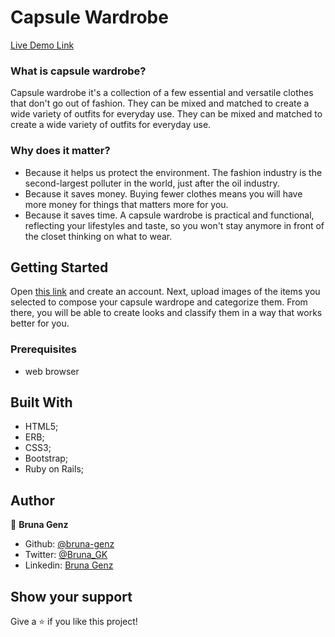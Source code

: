 # Capsule Wardrobe

[Live Demo Link](#)

### What is capsule wardrobe?
Capsule wardrobe it's a collection of a few essential and versatile clothes that don't go out of fashion. They can be mixed and matched to create a wide variety of outfits for everyday use. They can be mixed and matched to create a wide variety of outfits for everyday use.

### Why does it matter?
- Because it helps us protect the environment. The fashion industry is the second-largest polluter in the world, just after the oil industry.
- Because it saves money. Buying fewer clothes means you will have more money for things that matters more for you. 
- Because it saves time. A capsule wardrobe is practical and functional, reflecting your lifestyles and taste, so you won't stay anymore in front of the closet thinking on what to wear.

## Getting Started
Open [this link](#) and create an account. Next, upload images of the items you selected to compose your capsule wardrope and categorize them. From there, you will be able to create looks and classify them in a way that works better for you.

### Prerequisites
- web browser

## Built With

- HTML5;
- ERB;
- CSS3;
- Bootstrap;
- Ruby on Rails;

## Author

:woman: **Bruna Genz**

- Github: [@bruna-genz](https://github.com/bruna-genz)
- Twitter: [@Bruna_GK](https://twitter.com/Bruna_GK)
- Linkedin: [Bruna Genz](https://www.linkedin.com/in/brunagenz/)

## Show your support

Give a ⭐️ if you like this project!
